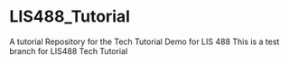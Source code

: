 # LIS488_Tutorial
A tutorial Repository for the Tech Tutorial Demo for LIS 488
This is a test branch for LIS488 Tech Tutorial

